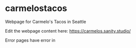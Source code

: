 # carmelostacos

Webpage for Carmelo's Tacos in Seattle

Edit the webpage content here: https://carmelos.sanity.studio/

Error pages have error in <title>

<header>
</header>
<main>
<section>
</section>
</main>
<footer>
</footer>

Borders are represented as <hr>

Menu sections are represented as <dl>
Menu items are represented as <dt>
Menu item deescriptions are represented as <dd>

Components:

<button> has 2 variants: primary and secondary, which are defined according to the theme
<>

Create a new component
Give it the variant prop
Set the variant prop to default to a location in theme
If variant prop is manually added, search the theme object for the variant
